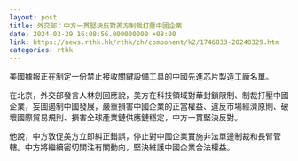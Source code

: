 ```yaml
---
layout: post
title: 外交部：中方一貫堅決反對美方制裁打壓中國企業
date: 2024-03-29 16:08:56.000000000 +08:00
link: https://news.rthk.hk/rthk/ch/component/k2/1746833-20240329.htm
categories: rthk
---
```


美國據報正在制定一份禁止接收關鍵設備工具的中國先進芯片製造工廠名單。

在北京，外交部發言人林劍回應說，美方在科技領域對華封鎖限制、制裁打壓中國企業，妄圖遏制中國發展，嚴重損害中國企業的正當權益、違反市場經濟原則、破壞國際貿易規則、損害全球產業鏈供應鏈穩定，中方一貫堅決反對。

他說，中方敦促美方立即糾正錯誤，停止對中國企業實施非法單邊制裁和長臂管轄。中方將繼續密切關注有關動向，堅決維護中國企業合法權益。

